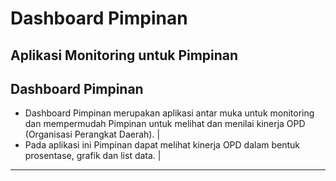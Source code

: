 # Dashboard Pimpinan
Aplikasi Monitoring untuk Pimpinan
---
## Dashboard Pimpinan
- Dashboard Pimpinan merupakan aplikasi antar muka untuk monitoring dan mempermudah Pimpinan untuk melihat dan menilai kinerja OPD (Organisasi Perangkat Daerah). |
- Pada aplikasi ini Pimpinan dapat melihat kinerja OPD dalam bentuk prosentase, grafik dan list data. |

---
